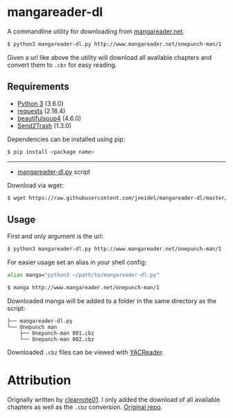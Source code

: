 # mangareader-dl

A commandline utility for downloading from [mangareader.net](http://www.mangareader.net/).

```bash
$ python3 mangareader-dl.py http://www.mangareader.net/onepunch-man/1
```

Given a url like above the utility will download all available chapters and convert them to `.cbr` for easy reading.

## Requirements

- [Python 3](https://www.anaconda.com/download/) (3.6.0)
- [requests](https://pypi.python.org/pypi/requests/2.18.4) (2.18.4)
- [beautifulsoup4](https://pypi.python.org/pypi/beautifulsoup4/4.6.0) (4.6.0)
- [Send2Trash](https://pypi.python.org/pypi/Send2Trash) (1.3.0)

Dependencies can be installed using pip:

```bash
$ pip install <package name>
```
---

- [mangareader-dl.py](https://raw.githubusercontent.com/jneidel/mangareader-dl/master/mangareader-dl.py) script

Download via wget:

```bash
$ wget https://raw.githubusercontent.com/jneidel/mangareader-dl/master/mangareader-dl.py
```

## Usage

First and only argument is the url:

```bash
$ python3 mangareader-dl.py http://www.mangareader.net/onepunch-man/1
```

For easier usage set an alias in your shell config:

```bash
alias manga="python3 ~/path/to/mangareader-dl.py"

$ manga http://www.mangareader.net/onepunch-man/1
```

Downloaded manga will be added to a folder in the same directory as the script:

```
├── mangareader-dl.py
└── Onepunch man
    ├── Onepunch-man 001.cbz
    └── Onepunch-man 002.cbz
```

Downloaded `.cbz` files can be viewed with [YACReader](http://www.yacreader.com/downloads).

# Attribution

Orignally written by [clearnote01](https://github.com/clearnote01). I only added the download of all available chapters as well as the `.cbz` conversion. [Original repo](https://github.com/clearnote01/Manga).
